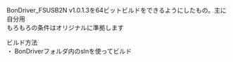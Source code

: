 BonDriver_FSUSB2N v1.0.1.3を64ビットビルドをできるようにしたもの。主に自分用  
もろもろの条件はオリジナルに準拠します  
  
ビルド方法  
・ BonDriverフォルダ内のslnを使ってビルド
